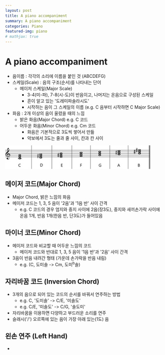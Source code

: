```yaml
---
layout: post
title: A piano accompaniment
summary: A piano accompaniment
categories: Piano
featured-img: piano
# mathjax: true
---
```




# A piano accompaniment

- 음이름 : 각각의 소리에 이름을 붙인 것 (ABCDEFG)
- 스케일(Scale) : 음의 구조(순서)를 나타내는 단어
  - 메이저 스케일(Major Scale)
    - 3-4(미-파), 7-8(시-도)이 반음이고, 나머지는 온음으로 구성된 스케일
    - 흔이 알고 있는 '도레미파솔라시도'
    - 시작하는 음이 그 스케일의 이름 (e.g. C 음부터 시작하면 C Major Scale)
- 화음 : 2개 이상의 음이 울렸을 때의 느낌
  - 밝은 화음(Major Chord) e.g. C 코드
  - 어두운 화음(Minor Chord) e.g. Cm 코드
    - 화음은 기본적으로 3도씩 쌓어서 만듦
    - 악보에서 3도는 줄과 줄 사이, 칸과 칸 사이

<img src="..\post_img\piano.jpg" alt="png"/>

## 메이저 코드(Major Chord)

- Major Chord, 밝은 느낌의 화음
- 메이저 코드는 1, 3, 5 음이 '2음'과 '1음 반' 사이 간격
  - e.g. C 코드의 경우 엄지와 중지 사이에 2음(장3도), 중지와 새끼손가락 사이에 온음 1개, 반음 1개(한음 반, 단3도)가 들어있음

## 마이너 코드(Minor Chord)

- 메이저 코드와 비교할 때 어두운 느낌의 코드
  - 메이저 코드와 반대로 1, 3, 5 음이 '1음 반'과 '2음' 사이 간격
- 3음이 반음 내려간 형태 (가운데 손가락을 반음 내림)
  - e.g. (C, 도미솔 -> Cm, 도미<sup>b</sup>솔)

## 자리바꿈 코드 (Inversion Chord)

- 3개의 음으로 되어 있는 코드의 순서를 바꿔서 연주하는 방법
  - e.g. C, '도미솔' -> C/E, '미솔도'
  - e.g. C/E, '미솔도' -> C/G, '솔도미'
- 자리바꿈을 이용하면 다양하고 부드러운 소리를 연주
- 슬래시('/') 오르쪽에 있는 음이 가장 아래 있는(1도) 음 

## 왼손 연주 (Left Hand)

- 
